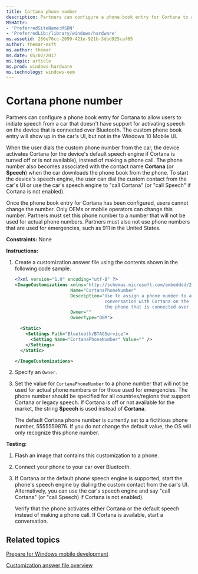 ```yaml
---
title: Cortana phone number
description: Partners can configure a phone book entry for Cortana to allow users to initiate speech from a car that doesn't have support for activating speech on the device that is connected over Bluetooth.
MSHAttr:
- 'PreferredSiteName:MSDN'
- 'PreferredLib:/library/windows/hardware'
ms.assetid: 286e76cc-2099-421e-921b-3dbd925caf65
author: themar-msft
ms.author: themar
ms.date: 05/02/2017
ms.topic: article
ms.prod: windows-hardware
ms.technology: windows-oem
---
```


# Cortana phone number


Partners can configure a phone book entry for Cortana to allow users to initiate speech from a car that doesn't have support for activating speech on the device that is connected over Bluetooth. The custom phone book entry will show up in the car's UI, but not in the Windows 10 Mobile UI.

When the user dials the custom phone number from the car, the device activates Cortana (or the device's default speech engine if Cortana is turned off or is not available), instead of making a phone call. The phone number also becomes associated with the contact name **Cortana** (or **Speech**) when the car downloads the phone book from the phone. To start the device's speech engine, the user can dial the custom contact from the car's UI or use the car's speech engine to "call Cortana" (or "call Speech" if Cortana is not enabled).

Once the phone book entry for Cortana has been configured, users cannot change the number. Only OEMs or mobile operators can change this number. Partners must set this phone number to a number that will not be used for actual phone numbers. Partners must also not use phone numbers that are used for emergencies, such as 911 in the United States.

<a href="" id="constraints---none"></a>**Constraints:** None  

<a href="" id="instructions-"></a>**Instructions:**  
1.  Create a customization answer file using the contents shown in the following code sample.

    ```XML
    <?xml version="1.0" encoding="utf-8" ?>  
    <ImageCustomizations xmlns="http://schemas.microsoft.com/embedded/2004/10/ImageUpdate"  
                         Name="CortanaPhoneNumber"  
                         Description="Use to assign a phone number to associate with Cortana. Users can use this number to start a 
                                      conversation with Cortana on the phone if a car doesn't have support for activating speech on 
                                      the phone that is connected over Bluetooth."  
                         Owner=""  
                         OwnerType="OEM"> 

      <Static>  
        <Settings Path="Bluetooth/BTAGService">   
          <Setting Name="CortanaPhoneNumber" Value="" />  
        </Settings>  
      </Static>

    </ImageCustomizations>
    ```

2.  Specify an `Owner`.

3.  Set the value for `CortanaPhoneNumber` to a phone number that will not be used for actual phone numbers or for those used for emergencies. The phone number should be specified for all countries/regions that support Cortana or legacy speech. If Cortana is off or not available for the market, the string **Speech** is used instead of **Cortana**.

    The default Cortana phone number is currently set to a fictitious phone number, 5555559876. If you do not change the default value, the OS will only recognize this phone number.

<a href="" id="testing-"></a>**Testing:**  
1.  Flash an image that contains this customization to a phone.

2.  Connect your phone to your car over Bluetooth.

3.  If Cortana or the default phone speech engine is supported, start the phone's speech engine by dialing the custom contact from the car's UI. Alternatively, you can use the car's speech engine and say "call Cortana" (or "call Speech) if Cortana is not enabled).

    Verify that the phone activates either Cortana or the default speech instead of making a phone call. If Cortana is available, start a conversation.

## Related topics

[Prepare for Windows mobile development](https://docs.microsoft.com/en-us/windows-hardware/manufacture/mobile/preparing-for-windows-mobile-development)

[Customization answer file overview](https://docs.microsoft.com/en-us/windows-hardware/customize/mobile/mcsf/customization-answer-file)
